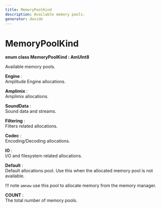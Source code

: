 ```yaml
---
title: MemoryPoolKind
description: Available memory pools.
generator: doxide
---
```



# MemoryPoolKind

**enum class MemoryPoolKind : AmUInt8**


Available memory pools.


    


**Engine**
:   
Amplitude Engine allocations.
         




**Amplimix**
:   
Amplimix allocations.
         




**SoundData**
:   
Sound data and streams.
         




**Filtering**
:   
Filters related allocations.
         




**Codec**
:   
Encoding/Decoding allocations.

        


**IO**
:   
I/O and filesystem related allocations.
         




**Default**
:   
Default allocations pool. Use this when the allocated memory pool is not available.


!!! note
     `amnew` use this pool to allocate memory from the memory manager.
            


**COUNT**
:   
The total number of memory pools.
         





